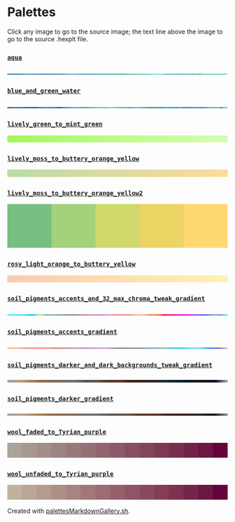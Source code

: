 # Palettes

Click any image to go to the source image; the text line above the image to go to the source .hexplt file.

### [`aqua`](aqua.hexplt)

[ ![aqua.png](aqua.png) ](aqua.png)

### [`blue_and_green_water`](blue_and_green_water.hexplt)

[ ![blue_and_green_water.png](blue_and_green_water.png) ](blue_and_green_water.png)

### [`lively_green_to_mint_green`](lively_green_to_mint_green.hexplt)

[ ![lively_green_to_mint_green.png](lively_green_to_mint_green.png) ](lively_green_to_mint_green.png)

### [`lively_moss_to_buttery_orange_yellow`](lively_moss_to_buttery_orange_yellow.hexplt)

[ ![lively_moss_to_buttery_orange_yellow.png](lively_moss_to_buttery_orange_yellow.png) ](lively_moss_to_buttery_orange_yellow.png)

### [`lively_moss_to_buttery_orange_yellow2`](lively_moss_to_buttery_orange_yellow2.hexplt)

[ ![lively_moss_to_buttery_orange_yellow2.png](lively_moss_to_buttery_orange_yellow2.png) ](lively_moss_to_buttery_orange_yellow2.png)

### [`rosy_light_orange_to_buttery_yellow`](rosy_light_orange_to_buttery_yellow.hexplt)

[ ![rosy_light_orange_to_buttery_yellow.png](rosy_light_orange_to_buttery_yellow.png) ](rosy_light_orange_to_buttery_yellow.png)

### [`soil_pigments_accents_and_32_max_chroma_tweak_gradient`](soil_pigments_accents_and_32_max_chroma_tweak_gradient.hexplt)

[ ![soil_pigments_accents_and_32_max_chroma_tweak_gradient.png](soil_pigments_accents_and_32_max_chroma_tweak_gradient.png) ](soil_pigments_accents_and_32_max_chroma_tweak_gradient.png)

### [`soil_pigments_accents_gradient`](soil_pigments_accents_gradient.hexplt)

[ ![soil_pigments_accents_gradient.png](soil_pigments_accents_gradient.png) ](soil_pigments_accents_gradient.png)

### [`soil_pigments_darker_and_dark_backgrounds_tweak_gradient`](soil_pigments_darker_and_dark_backgrounds_tweak_gradient.hexplt)

[ ![soil_pigments_darker_and_dark_backgrounds_tweak_gradient.png](soil_pigments_darker_and_dark_backgrounds_tweak_gradient.png) ](soil_pigments_darker_and_dark_backgrounds_tweak_gradient.png)

### [`soil_pigments_darker_gradient`](soil_pigments_darker_gradient.hexplt)

[ ![soil_pigments_darker_gradient.png](soil_pigments_darker_gradient.png) ](soil_pigments_darker_gradient.png)

### [`wool_faded_to_Tyrian_purple`](wool_faded_to_Tyrian_purple.hexplt)

[ ![wool_faded_to_Tyrian_purple.png](wool_faded_to_Tyrian_purple.png) ](wool_faded_to_Tyrian_purple.png)

### [`wool_unfaded_to_Tyrian_purple`](wool_unfaded_to_Tyrian_purple.hexplt)

[ ![wool_unfaded_to_Tyrian_purple.png](wool_unfaded_to_Tyrian_purple.png) ](wool_unfaded_to_Tyrian_purple.png)

Created with [palettesMarkdownGallery.sh](https://github.com/earthbound19/_ebDev/blob/master/scripts/palettesMarkdownGallery.sh).